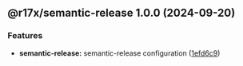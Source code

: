 ## @r17x/semantic-release 1.0.0 (2024-09-20)

### Features

* **semantic-release:** semantic-release configuration ([1efd6c9](https://github.com/r17x/js/commit/1efd6c999fbafcaa722bf5500bed85736f78955a))
